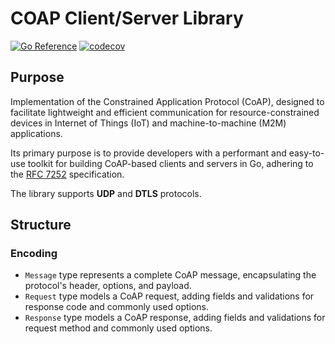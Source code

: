 # COAP Client/Server Library

[![Go Reference](https://pkg.go.dev/badge/github.com/uramaki-io/coap.svg)](https://pkg.go.dev/github.com/uramaki-io/coap)
[![codecov](https://codecov.io/gh/uramaki-io/coap/graph/badge.svg?token=NEP6SSQ8MB)](https://codecov.io/gh/uramaki-io/coap)

## Purpose

Implementation of the Constrained Application Protocol (CoAP), designed to facilitate lightweight and efficient communication for resource-constrained devices in Internet of Things (IoT) and machine-to-machine (M2M) applications.

Its primary purpose is to provide developers with a performant and easy-to-use toolkit for building CoAP-based clients and servers in Go, adhering to the [RFC 7252](https://datatracker.ietf.org/doc/html/rfc7252) specification.

The library supports **UDP** and **DTLS** protocols.

## Structure

### Encoding

* `Message` type represents a complete CoAP message, encapsulating the protocol's header, options, and payload.
* `Request` type models a CoAP request, adding fields and validations for response code and commonly used options.
* `Response` type models a CoAP response, adding fields and validations for request method and commonly used options.